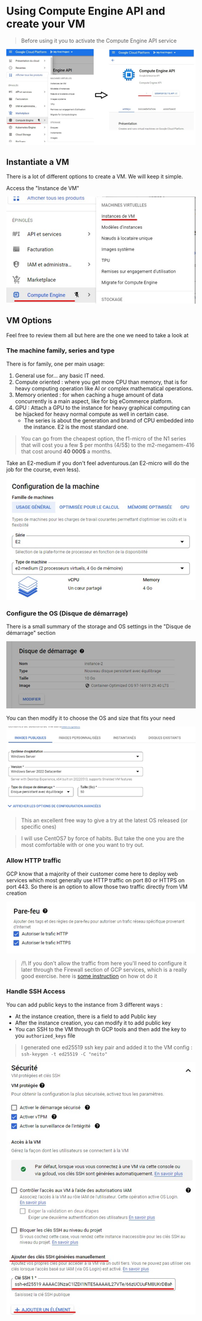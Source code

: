 # Using Compute Engine API and create your VM

> Before using it you to activate the Compute Engine API service  

![Activate compute engine API](../images/actviate-cumpute-engine.jpg)

## Instantiate a VM

There is a lot of different options to create a VM. We will keep it simple. 

Access the "Instance de VM"  

![MenuInstance de VM](../images/vm-instance.jpg)


## VM Options

Feel free to review them all but here are the one we need to take a look at

### The machine family, series and type  

There is for family, one per main usage: 
1. General use for... any basic IT need.
2. Compute oriented : where you get more CPU than memory, that is for heavy computing operation like AI or complex mathematical operations. 
3. Memory oriented : for when caching a huge amount of data concurrently is a main aspect, like for big eCommerce platform.
4. GPU : Attach a GPU to the instance for heavy graphical computing can be hijacked for heavy normal compute as well in certain case.
   - The series is about the generation and brand of CPU embedded into the instance. E2 is the most standard one. 

> You can go from the cheapest option, the f1-micro of the N1 series that will cost you a few \$ per months (4/5\$) to the m2-megamem-416 that cost around **40 000$** a months.

Take an E2-medium if you don't feel adventurous.(an E2-micro will do the job for the course, even less).  

![e2 medium](../images/e2-medium.jpg)

### Configure the OS (Disque de démarrage)

There is a small summary of the storage and OS settings in the "Disque de démarrage" section  

![disque-de-demarrage](../images/disque-de-demarrage.jpg)

You can then modify it to choose the OS and size that fits your need

![modify-os](../images/modify-os.jpg)
> This an excellent free way to give a try at the latest OS released (or specific ones)

>I will use CentOS7 by force of habits. But take the one you are the most comfortable with or one you want to try out.

### Allow HTTP traffic

GCP know that a majority of their customer come here to deploy web services which most generally use HTTP traffic on port 80 or HTTPS on port 443.
So there is an option to allow those two traffic directly from VM creation

![allow-http](../images/allow-http.jpg)

> /!\ If you don't allow the traffic from here you'll need to configure it later through the Firewall section of GCP services, which is a really good exercise. here is [some instruction](allow-http.md) on how ot do it

### Handle SSH Access

You can add public keys to the instance from 3 different ways : 
- At the instance creation, there is a field to add Public key
- After the instance creation, you can modify it to add public key
- You can SSH to the VM through th GCP tools and then add the key to you `authorized_keys` file
  
> I generated one ed25519 ssh key pair and added it to the VM config :  
> `ssh-keygen -t ed25519 -C "neito"`

![add ssh](../images/add-ssh.jpg)

